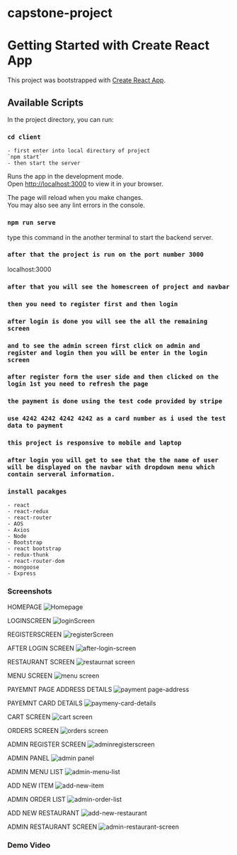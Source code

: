 # capstone-project

# Getting Started with Create React App

This project was bootstrapped with [Create React App](https://github.com/facebook/create-react-app).

## Available Scripts

In the project directory, you can run:

### `cd client`
    - first enter into local directory of project
    `npm start`
    - then start the server

Runs the app in the development mode.\
Open [http://localhost:3000](http://localhost:3000) to view it in your browser.

The page will reload when you make changes.\
You may also see any lint errors in the console.

### `npm run serve`
type this command in the another terminal to start the backend server.

### `after that the project is run on the port number 3000`
localhost:3000

### `after that you will see the homescreen of project and navbar`

### `then you need to register first and then login`

### `after login is done you will see the all the remaining screen`

### `and to see the admin screen first click on admin and register and login then you will be enter in the login screen`

### `after register form the user side and then clicked on the login 1st you need to refresh the page`

### `the payment is done using the test code provided by stripe`

### `use 4242 4242 4242 4242 as a card number as i used the test data to payment`

### `this project is responsive to mobile and laptop`

### `after login you will get to see that the the name of user will be displayed on the navbar with dropdown menu which contain serveral information.`

### `install pacakges`
    - react
    - react-redux
    - react-router
    - AOS
    - Axios
    - Node
    - Bootstrap
    - react bootstrap
    - redux-thunk
    - react-router-dom
    - mongoose
    - Express
    
### Screenshots
HOMEPAGE
![Homepage](https://user-images.githubusercontent.com/88783118/209626366-cfa23d74-e677-452b-9c89-d55f1832369b.png)

LOGINSCREEN
![loginScreen](https://user-images.githubusercontent.com/88783118/209626509-a65891c6-e7dd-4b05-90b7-59423c68805b.png)

REGISTERSCREEN
![registerScreen](https://user-images.githubusercontent.com/88783118/209626527-2facade4-f5be-4cef-84dd-3585d6750a9b.png)

AFTER LOGIN SCREEN
![after-login-screen](https://user-images.githubusercontent.com/88783118/209626694-a7063df8-fd0a-4e28-8620-e5b7ef111768.png)

RESTAURANT SCREEN
![restaurnat screen](https://user-images.githubusercontent.com/88783118/209626559-6bb22a4c-84fc-4a12-8136-4b334d98f33c.png)

MENU SCREEN
![menu screen](https://user-images.githubusercontent.com/88783118/209626577-be7a78fe-2a0a-4ca7-8886-ebb992af87c0.png)

PAYEMNT PAGE ADDRESS DETAILS
![payment page-address](https://user-images.githubusercontent.com/88783118/209626621-c5799f12-7501-452b-997f-dfe5c1dc4b26.png)

PAYEMNT CARD DETAILS
![paymeny-card-details](https://user-images.githubusercontent.com/88783118/209626631-a22c9b27-8e7a-4436-b82a-3b6fc4fbede7.png)

CART SCREEN
![cart screen](https://user-images.githubusercontent.com/88783118/209626652-e812c67b-7e20-4f7b-8a28-8a2561d08ff0.png)

ORDERS SCREEN
![orders screen](https://user-images.githubusercontent.com/88783118/209626668-e168a92e-6fd4-4930-bb76-fb9e5d843cba.png)

ADMIN REGISTER SCREEN
![adminregisterscreen](https://user-images.githubusercontent.com/88783118/209626684-8c1ffc05-f7c5-41f1-ba64-66eb5828c397.png)

ADMIN PANEL
![admin panel](https://user-images.githubusercontent.com/88783118/209626727-4900ded3-662e-40a0-8c02-f39e58610caf.png)

ADMIN MENU LIST
![admin-menu-list](https://user-images.githubusercontent.com/88783118/209626755-683e4390-d7cf-4190-9447-7f4afa0c1746.png)

ADD NEW ITEM
![add-new-item](https://user-images.githubusercontent.com/88783118/209626770-94f62cfc-5460-4005-b8d9-7a44f794a042.png)

ADMIN ORDER LIST
![admin-order-list](https://user-images.githubusercontent.com/88783118/209626776-f602cc29-1596-48f5-a114-56ebe38b2c4f.png)

ADD NEW RESTAURANT
![add-new-restaurant](https://user-images.githubusercontent.com/88783118/209626792-35bd6aea-2077-4a63-89f3-a30f6d8f85ce.png)

ADMIN RESTAURANT SCREEN
![admin-restaurant-screen](https://user-images.githubusercontent.com/88783118/209626802-2e2f77c8-70e5-4fec-952e-7b39f9519a56.png)



### Demo Video



